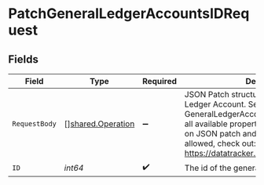 # PatchGeneralLedgerAccountsIDRequest


## Fields

| Field                                                                                                                                                                                                                                                             | Type                                                                                                                                                                                                                                                              | Required                                                                                                                                                                                                                                                          | Description                                                                                                                                                                                                                                                       |
| ----------------------------------------------------------------------------------------------------------------------------------------------------------------------------------------------------------------------------------------------------------------- | ----------------------------------------------------------------------------------------------------------------------------------------------------------------------------------------------------------------------------------------------------------------- | ----------------------------------------------------------------------------------------------------------------------------------------------------------------------------------------------------------------------------------------------------------------- | ----------------------------------------------------------------------------------------------------------------------------------------------------------------------------------------------------------------------------------------------------------------- |
| `RequestBody`                                                                                                                                                                                                                                                     | [][shared.Operation](../../../pkg/models/shared/operation.md)                                                                                                                                                                                                     | :heavy_minus_sign:                                                                                                                                                                                                                                                | JSON Patch structure for updating a General Ledger Account. See GeneralLedgerAccountPatchDto schema for all available properties. For more information on JSON patch and the various operations allowed, check out: https://datatracker.ietf.org/doc/html/rfc6902 |
| `ID`                                                                                                                                                                                                                                                              | *int64*                                                                                                                                                                                                                                                           | :heavy_check_mark:                                                                                                                                                                                                                                                | The id of the general ledger account.                                                                                                                                                                                                                             |